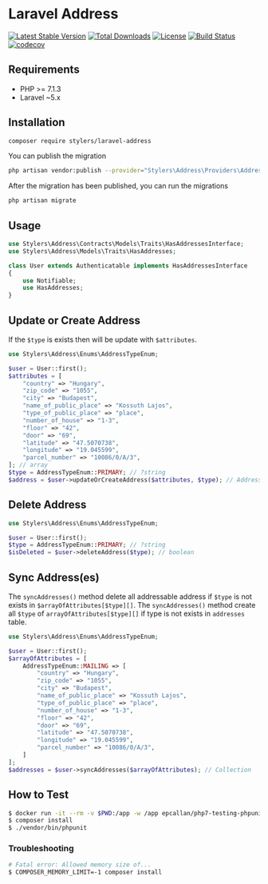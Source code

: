# Laravel Address

[![Latest Stable Version](https://poser.pugx.org/stylers/laravel-address/version)](https://packagist.org/packages/stylers/laravel-address) 
[![Total Downloads](https://poser.pugx.org/stylers/laravel-address/downloads)](https://packagist.org/packages/stylers/laravel-address) 
[![License](https://poser.pugx.org/stylers/laravel-address/license)](https://packagist.org/packages/stylers/laravel-address) 
[![Build Status](https://travis-ci.org/stylers-llc/laravel-address.svg?branch=master)](https://travis-ci.org/stylers-llc/laravel-address) 
[![codecov](https://codecov.io/gh/stylers-llc/laravel-address/branch/master/graph/badge.svg)](https://codecov.io/gh/stylers-llc/laravel-address) 

## Requirements
- PHP >= 7.1.3
- Laravel ~5.x

## Installation
```bash
composer require stylers/laravel-address
```

You can publish the migration
```bash
php artisan vendor:publish --provider="Stylers\Address\Providers\AddressServiceProvider"
```

After the migration has been published, you can run the migrations
```bash
php artisan migrate
```

## Usage
```php
use Stylers\Address\Contracts\Models\Traits\HasAddressesInterface;
use Stylers\Address\Models\Traits\HasAddresses;

class User extends Authenticatable implements HasAddressesInterface
{
    use Notifiable;
    use HasAddresses;
}
```

## Update or Create Address
If the `$type` is exists then will be update with `$attributes`.
```php
use Stylers\Address\Enums\AddressTypeEnum;

$user = User::first();
$attributes = [
    "country" => "Hungary",
    "zip_code" => "1055",
    "city" => "Budapest",
    "name_of_public_place" => "Kossuth Lajos",
    "type_of_public_place" => "place",
    "number_of_house" => "1-3",
    "floor" => "42",
    "door" => "69",
    "latitude" => "47.5070738",
    "longitude" => "19.045599",
    "parcel_number" => "10086/0/A/3",
]; // array
$type = AddressTypeEnum::PRIMARY; // ?string
$address = $user->updateOrCreateAddress($attributes, $type); // AddressInterface
```

## Delete Address
```php
use Stylers\Address\Enums\AddressTypeEnum;

$user = User::first();
$type = AddressTypeEnum::PRIMARY; // ?string
$isDeleted = $user->deleteAddress($type); // boolean
```

## Sync Address(es)
The `syncAddresses()` method delete all addressable address if `$type` is not exists in `$arrayOfAttributes[$type][]`.
The `syncAddresses()` method create all `$type` of `arrayOfAttributes[$type][]` if type is not exists in `addresses` table.
```php
use Stylers\Address\Enums\AddressTypeEnum;

$user = User::first();
$arrayOfAttributes = [
    AddressTypeEnum::MAILING => [
        "country" => "Hungary",
        "zip_code" => "1055",
        "city" => "Budapest",
        "name_of_public_place" => "Kossuth Lajos",
        "type_of_public_place" => "place",
        "number_of_house" => "1-3",
        "floor" => "42",
        "door" => "69",
        "latitude" => "47.5070738",
        "longitude" => "19.045599",
        "parcel_number" => "10086/0/A/3",
    ]
];
$addresses = $user->syncAddresses($arrayOfAttributes); // Collection
```

## How to Test
```bash
$ docker run -it --rm -v $PWD:/app -w /app epcallan/php7-testing-phpunit:7.2-phpunit7 bash
$ composer install
$ ./vendor/bin/phpunit
```

### Troubleshooting
```bash
# Fatal error: Allowed memory size of...
$ COMPOSER_MEMORY_LIMIT=-1 composer install
```
